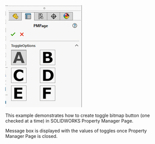 ![Toggle buttons](toggle-bitmap-buttons.gif)

This example demonstrates how to create toggle bitmap button (one checked at a time) in SOLIDWORKS Property Manager Page.

Message box is displayed with the values of toggles once Property Manager Page is closed.